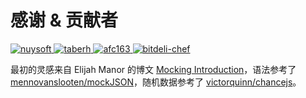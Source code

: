 # 感谢 & 贡献者

<a class="photo" href="https://github.com/nuysoft">
  <img alt="nuysoft" src="https://avatars3.githubusercontent.com/u/1628538?v=3&s=60">
</a>
<a class="photo" href="https://github.com/taberh">
  <img alt="taberh" src="https://avatars2.githubusercontent.com/u/589450?v=3&s=60">
</a>
<a class="photo" href="https://github.com/afc163">
  <img alt="afc163" src="https://avatars1.githubusercontent.com/u/507615?v=3&s=60">
</a>
<a class="photo" href="https://github.com/bitdeli-chef">
  <img alt="bitdeli-chef" src="https://avatars2.githubusercontent.com/u/3092978?v=3&s=60">
</a>

最初的灵感来自 Elijah Manor 的博文 [Mocking Introduction](http://www.elijahmanor.com/angry-birds-of-javascript-green-bird-mocking/)，语法参考了 [mennovanslooten/mockJSON](https://github.com/mennovanslooten/mockJSON)，随机数据参考了 [victorquinn/chancejs](http://chancejs.com/)。